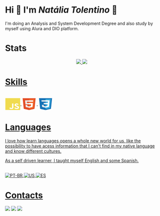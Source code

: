 # Hi 👋 I'm *Natália Tolentino* 🥰

I'm doing an Analysis and System Development Degree and also study by myself using Alura and DIO platform.

# Stats

<div align="center">
  <a href="https://github.com/liatolentino">
  <img height="180em" src="https://github-readme-stats.vercel.app/api?username=liatolentino&show_icons=true&theme=panda&include_all_commits=true&count_private=true"/>
  <img height="180em" src="https://github-readme-stats.vercel.app/api/top-langs/?username=liatolentino&layout=compact&langs_count=7&theme=panda"/>
</div>
  
  
 # Skills
  
<div style="display: inline_block"><br>
  <img align="center" alt="Natalia-Js" height="40" width="50" src="https://raw.githubusercontent.com/devicons/devicon/master/icons/javascript/javascript-plain.svg">
  <img align="center" alt="Natalia-HTML" height="40" width="50" src="https://raw.githubusercontent.com/devicons/devicon/master/icons/html5/html5-original.svg">
  <img align="center" alt="Natalia-CSS" height="40" width="50" src="https://raw.githubusercontent.com/devicons/devicon/master/icons/css3/css3-original.svg">
</div>
  
  
# Languages
  
 I love how learn languages opens a whole new world for us, like the possibility to have acess information that I can't find in my native language and know different cultures. 

 As a self driven learner, I taught myself English and some Spanish.
  
  <div style="display: inline_block"><br>
  <img align="center" alt="PT-BR" height="40" width="40" src="https://user-images.githubusercontent.com/93955038/142084987-dc9d83a6-74e1-40d8-9a47-d9156eaa065f.png" title="Português" />
  <img align="center" alt="US" height="40" width="40" src="https://user-images.githubusercontent.com/93955038/142084633-5ff1ec86-b6c3-48b2-9e65-6ac52702f369.png" title="English" />
  <img align="center" alt="ES" height="40" width="40" src="https://user-images.githubusercontent.com/93955038/142085531-43c9a468-d2ff-48c2-8241-372a448753f5.png" title="Español" />
  </div>
  
  
# Contacts
  
<div> 
  <a href="https://instagram.com/natalia.tolentino" target="_blank"><img src="https://img.shields.io/badge/-Instagram-%23E4405F?style=for-the-badge&logo=instagram&logoColor=white" target="_blank"></a>
  <a href = "mailto:naattolentino@gmail.com"><img src="https://img.shields.io/badge/-Gmail-%23333?style=for-the-badge&logo=gmail&logoColor=white" target="_blank"></a>
  <a href="https://www.linkedin.com/in/nataliatolentino" target="_blank"><img src="https://img.shields.io/badge/-LinkedIn-%230077B5?style=for-the-badge&logo=linkedin&logoColor=white" target="_blank"></a>
  
  
 </div>
<!--
**LiaTolentino/liatolentino** is a ✨ _special_ ✨ repository because its `README.md` (this file) appears on your GitHub profile.

Here are some ideas to get you started:LiaTolentino#6594

- 🔭 I’m currently working on ...
- 🌱 I’m currently learning HTML/CSS/JavaScript
- 👯 I’m looking to collaborate on ...
- 🤔 I’m looking for help with ...
- 💬 Ask me about ...
- 📫 How to reach me: ...
- 😄 Pronouns: ...
- ⚡ Fun fact: ...
-->
